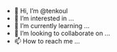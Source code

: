 - 👋 Hi, I’m @tenkoul
- 👀 I’m interested in ...
- 🌱 I’m currently learning ...
- 💞️ I’m looking to collaborate on ...
- 📫 How to reach me ...

<!---
tenkoul/tenkoul is a ✨ special ✨ repository because its `README.md` (this file) appears on your GitHub profile.
You can click the Preview link to take a look at your changes.
--->
